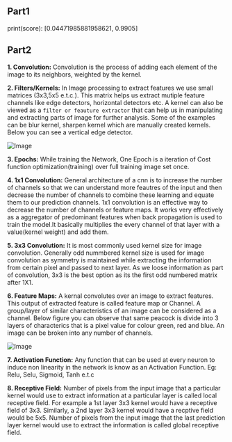 ## Part1  

print(score): [0.04471985881958621, 0.9905]


## Part2

**1. Convolution:**
Convolution is the process of adding each element of the image to its neighbors, weighted by the kernel.

**2. Filters/Kernels:** 
In Image processing to extract features we use small matrices (3x3,5x5 e.t.c.). This matrix helps us extract mutiple feature channels like edge detectors, horizontal detectors etc. A kernel can also be viewed as a `filter or feauture extractor` that can help us in manipulating and extracting parts of image for further analysis. Some of the examples can be blur kernel, sharpen kernel which are manually created kernels. Below you can see a vertical edge detector.
  
  ![Image](https://drive.google.com/uc?id=10jbReSFLy4Sm_2CKWRzKVvq1bhQRRwvw) 
    
**3. Epochs:** 
While training the Network, One Epoch is a iteration of Cost function optimization(training) over full training image set once.

**4. 1x1 Convolution:** 
General architecture of a cnn is to increase the number of channels so that we can understand more feautres of the input and then decrease the number of channels to combine these learning and equate them to our prediction channels. 1x1 convolution is an effective way to decrease the number of channels or feature maps. It works very effectively as a aggregator of predominant features when back propagation is used to train the model.It basically multiplies the every channel of that layer with a value(kernel weight) and add them.

**5. 3x3 Convolution:**
It is most commonly used kernel size for image convolution. Generally odd nummbered kernel size is used for image convolution as symmetry is maintained while extracting the information from certain pixel and passed to next layer. As we loose information as part of convolution, 3x3 is the best option as its the first odd numbered matrix after 1X1. 

**6. Feature Maps:**
A kernal convolutes over an image to extract features. This output of extracted feature is called feature map or Channel. A group/layer of similar characteristics of an image can be considered as a channel. Below figure you can observe that same peacock is divide into 3 layers of characterics that is a pixel value for colour green, red and blue. An image can be broken into any number of channels.
 
  ![Image](https://drive.google.com/uc?id=1quPLiZewo9yxQEsJohcOkwC_mmehAp0j)
  
**7. Activation Function:** 
Any function that can be used at every neuron to induce non linearity in the network is know as an Activation Function. Eg: Relu, Selu, Sigmoid, Tanh e.t.c
    
**8. Receptive Field:** 
Number of pixels from the input image that a particular kernel would use to extract information at a particular layer is called local receptive field. For example a 1st layer 3x3 kernel would have a receptive field of 3x3. Similarly, a 2nd layer 3x3 kernel would have a recptive field would be 5x5. Number of pixels from the input image that the last prediction layer kernel would use to extract the information is called global receptive field.

